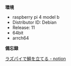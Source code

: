 
**環境**

- raspberry pi 4 model b
- Distributor ID: Debian
- Release:  11
- 64bit
- arrch64


**備忘録**

[ラズパイで鯖を立てる - notion](https://eastern-scapula-62e.notion.site/2f4819e6d1a04cf9afa80aa0ecb90a88)